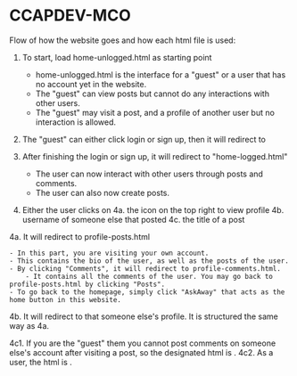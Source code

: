 # CCAPDEV-MCO

Flow of how the website goes and how each html file is used:

1. To start, load home-unlogged.html as starting point
    - home-unlogged.html is the interface for a "guest" or a user that has no account yet in the website.
    - The "guest" can view posts but cannot do any interactions with other users.
    - The "guest" may visit a post, and a profile of another user but no interaction is allowed.

2. The "guest" can either click login or sign up, then it will redirect to <placeholder ng html ni beast>

3. After finishing the login or sign up, it will redirect to "home-logged.html"

    - The user can now interact with other users through posts and comments. 
    - The user can also now create posts.
    
4. Either the user clicks on 
    4a. the icon on the top right to view profile
    4b. username of someone else that posted
    4c. the title of a post

4a. It will redirect to profile-posts.html

    - In this part, you are visiting your own account. 
    - This contains the bio of the user, as well as the posts of the user. 
    - By clicking "Comments", it will redirect to profile-comments.html.
        - It contains all the comments of the user. You may go back to profile-posts.html by clicking "Posts".
    - To go back to the homepage, simply click "AskAway" that acts as the home button in this website.

4b. It will redirect to that someone else's profile. It is structured the same way as 4a.

4c1. If you are the "guest" them you cannot post comments on someone else's account after visiting a post, so the designated html is <placeholder ng html ni remus>. 
4c2. As a user, the html is <placeholder ng html ni remus>.
    